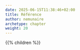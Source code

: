 ```yaml
---
date: 2025-06-15T11:38:46+02:00
title: Référence
author: nemunaire
archetype: chapter
weight: 20
---
```


{{% children %}}
